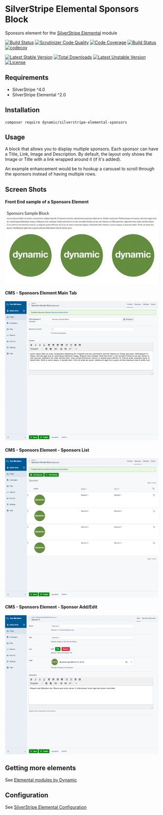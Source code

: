 # SilverStripe Elemental Sponsors Block

Sponsors element for the [SilverStripe Elemental](https://github.com/dnadesign/silverstripe-elemental) module

[![Build Status](https://travis-ci.org/dynamic/silverstripe-elemental-sponsors.svg?branch=master)](https://travis-ci.org/dynamic/silverstripe-elemental-sponsors)
[![Scrutinizer Code Quality](https://scrutinizer-ci.com/g/dynamic/silverstripe-elemental-sponsors/badges/quality-score.png?b=master)](https://scrutinizer-ci.com/g/dynamic/silverstripe-elemental-sponsors/?branch=master)
[![Code Coverage](https://scrutinizer-ci.com/g/dynamic/silverstripe-elemental-sponsors/badges/coverage.png?b=master)](https://scrutinizer-ci.com/g/dynamic/silverstripe-elemental-sponsors/?branch=master)
[![Build Status](https://scrutinizer-ci.com/g/dynamic/silverstripe-elemental-sponsors/badges/build.png?b=master)](https://scrutinizer-ci.com/g/dynamic/silverstripe-elemental-sponsors/build-status/master)
[![codecov](https://codecov.io/gh/dynamic/silverstripe-elemental-sponsors/branch/master/graph/badge.svg)](https://codecov.io/gh/dynamic/silverstripe-elemental-sponsors)

[![Latest Stable Version](https://poser.pugx.org/dynamic/silverstripe-elemental-sponsors/v/stable)](https://packagist.org/packages/dynamic/silverstripe-elemental-sponsors)
[![Total Downloads](https://poser.pugx.org/dynamic/silverstripe-elemental-sponsors/downloads)](https://packagist.org/packages/dynamic/silverstripe-elemental-sponsors)
[![Latest Unstable Version](https://poser.pugx.org/dynamic/silverstripe-elemental-sponsors/v/unstable)](https://packagist.org/packages/dynamic/silverstripe-elemental-sponsors)
[![License](https://poser.pugx.org/dynamic/silverstripe-elemental-sponsors/license)](https://packagist.org/packages/dynamic/silverstripe-elemental-sponsors)

## Requirements

- SilverStripe ^4.0
- SilverStripe Elemental ^2.0

## Installation

`composer require dynamic/silverstripe-elemental-sponsors`

## Usage

A block that allows you to display multiple sponsors. Each sponsor can have a Title, Link, Image and Description. By default, the layout only shows the Image or Title with a link wrapped around it (if it's added).

An example enhancement would be to hookup a carousel to scroll through the sponsors instead of having multiple rows.

## Screen Shots

#### Front End sample of a Sponsors Element
![Front End sample of a Sponsors Element](./readme-images/sponsors-block-sample.jpg)

#### CMS - Sponsors Element Main Tab
![CMS - Sponsors Element Main Tab](./readme-images/sponsors-block-cms.jpg)

#### CMS - Sponsors Element - Sponsors List
![CMS - Sponsors Element Main Tab](./readme-images/sponsors-block-cms-sponsors-list.jpg)

#### CMS - Sponsors Element - Sponsor Add/Edit
![CMS - Sponsors Element Main Tab](./readme-images/sponsors-block-cms-sponsor.jpg)


## Getting more elements

See [Elemental modules by Dynamic](https://github.com/dynamic/silverstripe-elemental-blocks#getting-more-elements)

## Configuration

See [SilverStripe Elemental Configuration](https://github.com/dnadesign/silverstripe-elemental#configuration)
